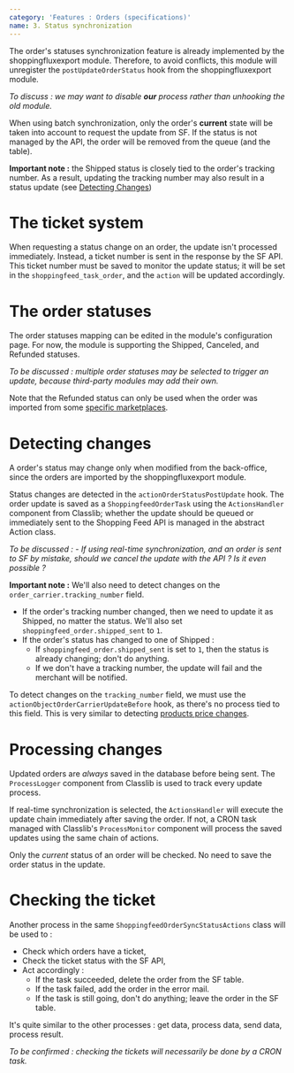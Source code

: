 ```yaml
---
category: 'Features : Orders (specifications)'
name: 3. Status synchronization
---
```


The order's statuses synchronization feature is already implemented by the
shoppingfluxexport module. Therefore, to avoid conflicts, this module will
unregister the `postUpdateOrderStatus` hook from the shoppingfluxexport module.

_To discuss : we may want to disable **our** process rather than unhooking the
old module._

When using batch synchronization, only the order's **current** state will be
taken into account to request the update from SF. If the status is not managed
by the API, the order will be removed from the queue (and the table).

**Important note :** the Shipped status is closely tied to the order's tracking
number. As a result, updating the tracking number may also result in a status
update (see [Detecting Changes](/#2-status-synchronization-detecting-changes))

# The ticket system

When requesting a status change on an order, the update isn't processed
immediately. Instead, a ticket number is sent in the response by the SF API.
This ticket number must be saved to monitor the update status; it will be set
in the `shoppingfeed_task_order`, and the `action` will be updated accordingly.  


# The order statuses

The order statuses mapping can be edited in the module's configuration page.
For now, the module is supporting the Shipped, Canceled, and Refunded statuses.

_To be discussed : multiple order statuses may be selected to trigger an update,
because third-party modules may add their own._

Note that the Refunded status can only be used when the order was imported
from some [specific marketplaces](https://developer.shopping-feed.com/order-api/order/v1store-order-operation-refundpost).


# Detecting changes

A order's status may change only when modified from the back-office, since the
orders are imported by the shoppingfluxexport module.

Status changes are detected in the `actionOrderStatusPostUpdate` hook. The order
update is saved as a `ShoppingfeedOrderTask` using the `ActionsHandler` component
from Classlib; whether the update should be queued or immediately sent to the
Shopping Feed API is managed in the abstract Action class.

<i>
To be discussed :
- If using real-time synchronization, and an order is sent to SF by mistake,
should we cancel the update with the API ? Is it even possible ?
</i>

**Important note :** We'll also need to detect changes on the
`order_carrier.tracking_number` field.
* If the order's tracking number changed, then we need to update it as Shipped,
no matter the status. We'll also set `shoppingfeed_order.shipped_sent` to `1`.
* If the order's status has changed to one of Shipped :
  * If `shoppingfeed_order.shipped_sent` is set to `1`, then the status is
    already changing; don't do anything.
  * If we don't have a tracking number, the update will fail and the merchant
    will be notified.

To detect changes on the `tracking_number` field, we must use the
`actionObjectOrderCarrierUpdateBefore` hook, as there's no process tied to this
field. This is very similar to detecting
[products price changes](/#4-price-synchronization-detecting-changes).

# Processing changes

Updated orders are _always_ saved in the database before being sent. The
`ProcessLogger` component from Classlib is used to track every update process.

If real-time synchronization is selected, the `ActionsHandler` will execute the
update chain immediately after saving the order. If not, a CRON task managed
with Classlib's `ProcessMonitor` component will process the saved updates using
the same chain of actions.

Only the _current_ status of an order will be checked. No need to save
the order status in the update.

# Checking the ticket

Another process in the same `ShoppingfeedOrderSyncStatusActions` class will
be used to :
* Check which orders have a ticket,
* Check the ticket status with the SF API,
* Act accordingly :
  * If the task succeeded, delete the order from the SF table.
  * If the task failed, add the order in the error mail.
  * If the task is still going, don't do anything; leave the order in the SF
table.

It's quite similar to the other processes : get data, process data, send data,
process result.

_To be confirmed : checking the tickets will necessarily be done by a CRON
task._